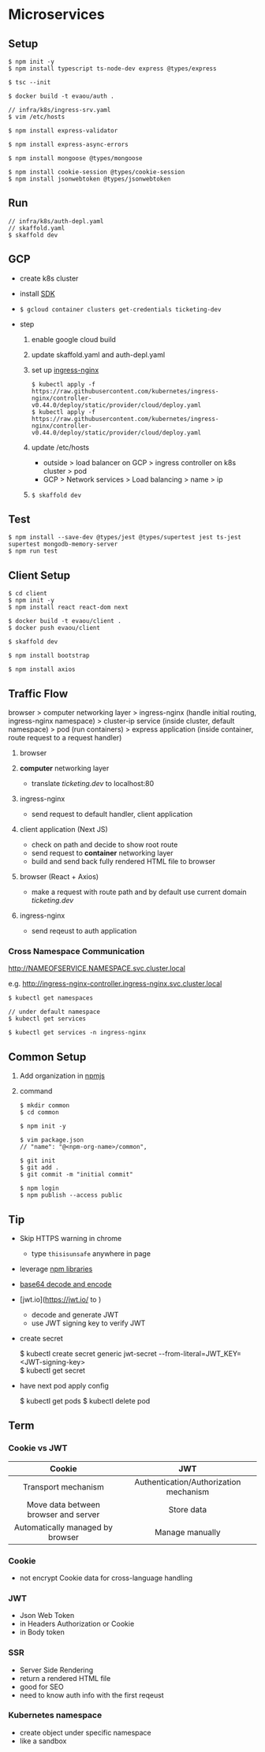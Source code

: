 # Microservices

## Setup

    $ npm init -y
    $ npm install typescript ts-node-dev express @types/express

    $ tsc --init

    $ docker build -t evaou/auth .

    // infra/k8s/ingress-srv.yaml
    $ vim /etc/hosts

    $ npm install express-validator

    $ npm install express-async-errors

    $ npm install mongoose @types/mongoose

    $ npm install cookie-session @types/cookie-session
    $ npm install jsonwebtoken @types/jsonwebtoken

## Run

    // infra/k8s/auth-depl.yaml
    // skaffold.yaml
    $ skaffold dev

## GCP

- create k8s cluster
- install [SDK](https://cloud.google.com/sdk/docs/quickstart)
- `$ gcloud container clusters get-credentials ticketing-dev`
- step

  1. enable google cloud build
  2. update skaffold.yaml and auth-depl.yaml
  3. set up [ingress-nginx](https://kubernetes.github.io/ingress-nginx/deploy/)

     ```
     $ kubectl apply -f https://raw.githubusercontent.com/kubernetes/ingress-nginx/controller-v0.44.0/deploy/static/provider/cloud/deploy.yaml
     $ kubectl apply -f https://raw.githubusercontent.com/kubernetes/ingress-nginx/controller-v0.44.0/deploy/static/provider/cloud/deploy.yaml
     ```

  4. update /etc/hosts

     - outside > load balancer on GCP > ingress controller on k8s cluster > pod
     - GCP > Network services > Load balancing > name > ip

  5. `$ skaffold dev`

## Test

    $ npm install --save-dev @types/jest @types/supertest jest ts-jest supertest mongodb-memory-server
    $ npm run test

## Client Setup

    $ cd client
    $ npm init -y
    $ npm install react react-dom next

    $ docker build -t evaou/client .
    $ docker push evaou/client

    $ skaffold dev

    $ npm install bootstrap

    $ npm install axios

## Traffic Flow

browser > computer networking layer > ingress-nginx (handle initial routing, ingress-nginx namespace) > cluster-ip service (inside cluster, default namespace) > pod (run containers) > express application (inside container, route request to a request handler)

1. browser

2. **computer** networking layer

   - translate _ticketing.dev_ to localhost:80

3. ingress-nginx

   - send request to default handler, client application

4. client application (Next JS)

   - check on path and decide to show root route
   - send request to **container** networking layer
   - build and send back fully rendered HTML file to browser

5. browser (React + Axios)

   - make a request with route path and by default use current domain _ticketing.dev_

6. ingress-nginx

   - send reqeust to auth application

### Cross Namespace Communication

http://NAMEOFSERVICE.NAMESPACE.svc.cluster.local

e.g. http://ingress-nginx-controller.ingress-nginx.svc.cluster.local

    $ kubectl get namespaces

    // under default namespace
    $ kubectl get services

    $ kubectl get services -n ingress-nginx

## Common Setup

1. Add organization in [npmjs](https://www.npmjs.com/)
2. command

   ```
   $ mkdir common
   $ cd common

   $ npm init -y

   $ vim package.json
   // "name": "@<npm-org-name>/common",

   $ git init
   $ git add .
   $ git commit -m "initial commit"

   $ npm login
   $ npm publish --access public
   ```

## Tip

- Skip HTTPS warning in chrome
  - type `thisisunsafe` anywhere in page
- leverage [npm libraries](https://www.npmjs.com/)
- [base64 decode and encode](https://www.base64decode.org/)
- [jwt.io](https://jwt.io/ to )
  - decode and generate JWT
  - use JWT signing key to verify JWT
- create secret

  $ kubectl create secret generic jwt-secret --from-literal=JWT_KEY=\<JWT-signing-key\>\
  $ kubectl get secret

- have next pod apply config

  $ kubectl get pods
  $ kubectl delete pod <next-service-pod-name>

## Term

### Cookie vs JWT

|                Cookie                |                  JWT                   |
| :----------------------------------: | :------------------------------------: |
|         Transport mechanism          | Authentication/Authorization mechanism |
| Move data between browser and server |               Store data               |
|   Automatically managed by browser   |            Manage manually             |

### Cookie

- not encrypt Cookie data for cross-language handling

### JWT

- Json Web Token
- in Headers Authorization or Cookie
- in Body token

### SSR

- Server Side Rendering
- return a rendered HTML file
- good for SEO
- need to know auth info with the first reqeust

### Kubernetes namespace

- create object under specific namespace
- like a sandbox

